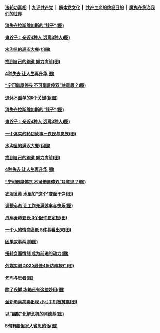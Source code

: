 

####  [法轮功真相](../../../../basic/blob/master/README.md?t=10191031) &nbsp;|&nbsp; [九评共产党](../../../../9ping.md/blob/master/README.md?t=10191031) &nbsp;|&nbsp; [解体党文化](../../../../jtdwh.md/blob/master/README.md?t=10191031)  &nbsp;|&nbsp; [共产主义的终极目的](../../../../gczydzjmd.md/blob/master/README.md?t=10191031) &nbsp;|&nbsp; [魔鬼在统治我们的世界](../../../../mgztzwmdsj.md/blob/master/README.md?t=10191031) 

#### [消失在拉斯维加斯的“镜子”(图)](../pages/p8/949387.md?t=10191031) 

#### [鬼谷子：亲近4种人 远离3种人(图)](../pages/p8/949574.md?t=10191031) 

#### [水沟里的满汉大餐(组图)](../pages/p8/949576.md?t=10191031) 

#### [找到自己的跑道 努力向前(图)](../pages/p8/947358.md?t=10191031) 

#### [4种失去 让人生再升华(图)](../pages/p8/949543.md?t=10191031) 

#### [“宁可借屋停丧 不可借屋停双”啥意思？(图)](../pages/p8/949528.md?t=10191031) 

#### [退休不孤单的6个关键(组图)](../pages/p8/949526.md?t=10191031) 

#### [消失在拉斯维加斯的“镜子”(图)](../pages/p8/949387.md?t=10191031) 

#### [鬼谷子：亲近4种人 远离3种人(图)](../pages/p8/949574.md?t=10191031) 

#### [一个真实的轮回故事－农民与贵族(图)](../pages/p8/949175.md?t=10191031) 

#### [水沟里的满汉大餐(组图)](../pages/p8/949576.md?t=10191031) 

#### [找到自己的跑道 努力向前(图)](../pages/p8/947358.md?t=10191031) 

#### [4种失去 让人生再升华(图)](../pages/p8/949543.md?t=10191031) 

#### [“宁可借屋停丧 不可借屋停双”啥意思？(图)](../pages/p8/949528.md?t=10191031) 

#### [衣服发黄 水里加“这个”变超干净(图)](../pages/p8/949379.md?t=10191031) 

#### [调整心态 让工作充满效率与快乐(图)](../pages/p8/947354.md?t=10191031) 

#### [汽车寿命要长 4个配件要定检(图)](../pages/p8/949456.md?t=10191031) 

#### [一个人的情商高低 5件事看出来(图)](../pages/p8/949446.md?t=10191031) 

#### [因果故事两则(图)](../pages/p8/949159.md?t=10191031) 

#### [扭转负面情绪 成为前进的动力(图)](../pages/p8/947348.md?t=10191031) 

#### [外媒实测 2020最佳4款防毒软件(图)](../pages/p8/949348.md?t=10191031) 

#### [乞丐与觉者(图)](../pages/p8/949261.md?t=10191031) 

#### [除了保鲜 冰箱还有这些妙用(图)](../pages/p8/949149.md?t=10191031) 

#### [全新勒索病毒出现 小心手机被瘫痪(图)](../pages/p8/949250.md?t=10191031) 

#### [以“幽默”化解危机的肯德基(图)](../pages/p8/945899.md?t=10191031) 

#### [5句有趣但发人省思的话(图)](../pages/p8/949158.md?t=10191031) 

